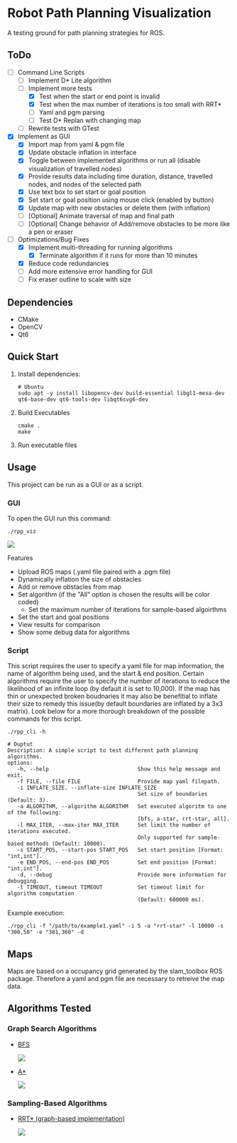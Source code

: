 # Robot Path Planning Visualization
A testing ground for path planning strategies for ROS.

## ToDo
- [ ] Command Line Scripts
    - [ ] Implement D* Lite algorithm
    - [ ] Implement more tests 
        - [X] Test when the start or end point is invalid
        - [X] Test when the max number of iterations is too small with RRT*
        - [ ] Yaml and pgm parsing
        - [ ] Test D* Replan with changing map
    - [ ] Rewrite tests with GTest
- [X] Implement as GUI
    - [X] Import map from yaml & pgm file
    - [X] Update obstacle inflation in interface
    - [X] Toggle between implemented algorithms or run all (disable visualization of travelled nodes) 
    - [X] Provide results data including time duration, distance, travelled nodes, and nodes of the selected path
    - [X] Use text box to set start or goal position
    - [X] Set start or goal position using mouse click (enabled by button)
    - [X] Update map with new obstacles or delete them (with inflation) 
    - [ ] [Optional] Animate traversal of map and final path
    - [ ] [Optional] Change behavior of Add/remove obstacles to be more like a pen or eraser
- [ ] Optimizations/Bug Fixes    
    - [X] Implement multi-threading for running algorithms 
        - [X] Terminate algorithm if it runs for more than 10 minutes 
    - [X] Reduce code redundancies
    - [ ] Add more extensive error handling for GUI
    - [ ] Fix eraser outline to scale with size

## Dependencies
- CMake
- OpenCV
- Qt6

## Quick Start
1. Install dependencies:
    ```
    # Ubuntu
    sudo apt -y install libopencv-dev build-essential libgl1-mesa-dev qt6-base-dev qt6-tools-dev libqt6svg6-dev
    ```
    [//]: # (2. Compile code and generate executables:)
    [//]: # (```)
    [//]: # (make)
    [//]: # (```)
2. Build Executables
    ```
    cmake .
    make
    ```
3. Run executable files

## Usage
This project can be run as a GUI or as a script. 

### GUI
To open the GUI run this command:
```
./rpp_viz
```

![](/resources/graphics/gui.png)

Features
 - Upload ROS maps (.yaml file paired with a .pgm file)
 - Dynamically inflation the size of obstacles
 - Add or remove obstacles from map
 - Set algorithm (if the "All" option is chosen the results will be color coded)
    - Set the maximum number of iterations for sample-based algoirthms
 - Set the start and goal positions
 - View results for comparison
 - Show some debug data for algorithms

### Script
This script requires the user to specify a yaml file for map information, the name of algorithm being used, and the start & end position. Certain algorithms require the user to specify the number of iterations to reduce the likelihood of an infinite loop (by default it is set to 10,000). If the map has thin or unexpected broken boudnaries it may also be benefitial to inflate their size to remedy this issue(by default boundaries are inflated by a 3x3 matrix). Look below for a more thorough breakdown of the possible commands for this script.
```
./rpp_cli -h

# Ouptut
Description: A simple script to test different path planning algorithms.
options: 
   -h, --help                            Show this help message and exit.
   -f FILE, --file FILE                  Provide map yaml filepath.
   -i INFLATE_SIZE. --inflate-size INFLATE_SIZE
                                         Set size of boundaries (Default: 3).
   -a ALGORITHM, --algorithm ALGORITHM   Set executed algoritm to one of the following:
                                         [bfs, a-star, rrt-star, all].
   -l MAX_ITER, --max-iter MAX_ITER      Set limit the number of iterations executed.
                                         Only supported for sample-based methods (Default: 10000).
   -s START_POS, --start-pos START_POS   Set start position [Format: "int,int"].
   -e END_POS, --end-pos END_POS         Set end position [Format: "int,int"].
   -d, --debug                           Provide more information for debugging.
   -t TIMEOUT, timeout TIMEOUT           Set timeout limit for algorithm computation
                                         (Default: 600000 ms).
```

Example execution:
```
./rpp_cli -f "/path/to/example1.yaml" -i 5 -a "rrt-star" -l 10000 -s "300,50" -e "381,360" -d
```

## Maps
Maps are based on a occupancy grid generated by the slam_toolbox ROS package. Therefore a yaml and pgm file are necessary to retreive the map data.

## Algorithms Tested
### Graph Search Algorithms
- [BFS](https://en.wikipedia.org/wiki/Breadth-first_search)

    ![](/resources/graphics/BFS.png)

- [A*](https://en.wikipedia.org/wiki/A*_search_algorithm)

    ![](/resources/graphics/A_star.png)

### Sampling-Based Algorithms
- [RRT* (graph-based implementation)](https://arxiv.org/pdf/1105.1186)

    ![](/resources/graphics/RRT_star.png)
